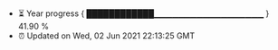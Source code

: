 - ⏳ Year progress { ████████████▁▁▁▁▁▁▁▁▁▁▁▁▁▁▁▁▁▁ } 41.90 %
- ⏰ Updated on Wed, 02 Jun 2021 22:13:25 GMT

